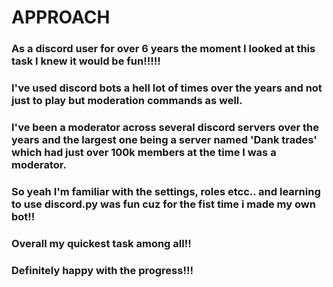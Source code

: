 # APPROACH

### As a discord user for over 6 years the moment I looked at this task I knew it would be fun!!!!!

### I've used discord bots a hell lot of times over the years and not just to play but moderation commands as well. 

### I've been a moderator across several discord servers over the years and the largest one being a server named 'Dank trades' which had just over 100k members at the time I was a moderator.

### So yeah I'm familiar with the settings, roles etcc.. and learning to use discord.py was fun cuz for the fist time i made my own bot!!

### Overall my quickest task among all!!

### Definitely happy with the progress!!! 
